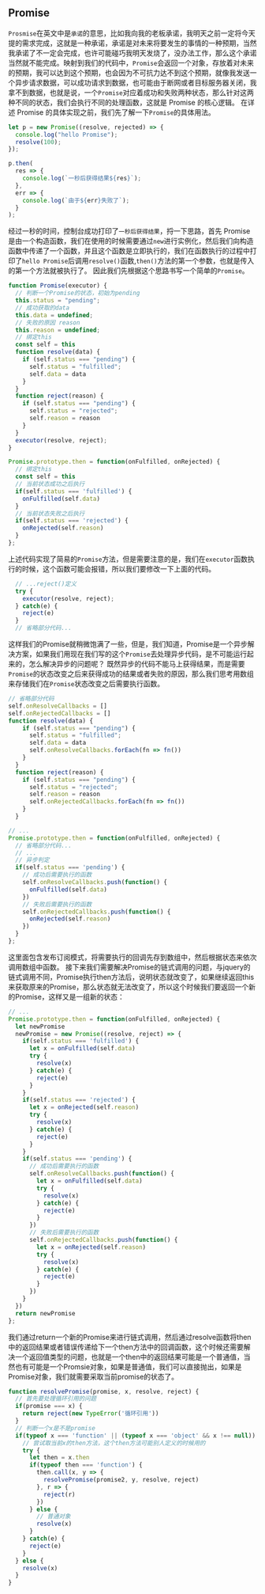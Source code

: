 ## Promise

`Prosmise`在英文中是`承诺`的意思，比如我向我的老板承诺，我明天之前一定将今天提的需求完成，这就是一种承诺，承诺是对未来将要发生的事情的一种预期，当然我承诺了不一定会完成，也许可能碰巧我明天发烧了，没办法工作，那么这个承诺当然就不能完成。映射到我们的代码中，`Promise`会返回一个对象，存放着对未来的预期，我可以达到这个预期，也会因为不可抗力达不到这个预期，就像我发送一个异步请求数据，可以成功请求到数据，也可能由于断网或者目标服务器关闭，我拿不到数据，也就是说，一个`Promise`对应着成功和失败两种状态，那么针对这两种不同的状态，我们会执行不同的处理函数，这就是 Promise 的核心逻辑。
在详述 Promise 的具体实现之前，我们先了解一下`Promise`的具体用法。

```javascript
let p = new Promise((resolve, rejected) => {
  console.log("hello Promise");
  resolve(100);
});

p.then(
  res => {
    console.log(`一秒后获得结果${res}`);
  },
  err => {
    console.log(`由于${err}失败了`);
  }
);
```

经过一秒的时间，控制台成功打印了`一秒后获得结果`，捋一下思路，首先 Promise 是由一个构造函数，我们在使用的时候需要通过`new`进行实例化，然后我们向构造函数中传递了一个函数，并且这个函数是立即执行的，我们在函数执行的过程中打印了`hello Promise`后调用`resolve()`函数,`then()`方法的第一个参数，也就是传入的第一个方法就被执行了。
因此我们先根据这个思路书写一个简单的`Promise`。

```javascript
function Promise(executor) {
  // 判断一个Promise的状态，初始为pending
  this.status = "pending";
  // 成功获取的data
  this.data = undefined;
  // 失败的原因 reason
  this.reason = undefined;
  // 绑定this
  const self = this
  function resolve(data) {
    if (self.status === "pending") {
      self.status = "fulfilled";
      self.data = data
    }
  }
  function reject(reason) {
    if (self.status === "pending") {
      self.status = "rejected";
      self.reason = reason
    }
  }
  executor(resolve, reject);
}

Promise.prototype.then = function(onFulfilled, onRejected) {
  // 绑定this
  const self = this
  // 当前状态成功之后执行
  if(self.status === 'fulfilled') {
    onFulfilled(self.data)
  } 
  // 当前状态失败之后执行
  if(self.status === 'rejected') {
    onRejected(self.reason)
  }
};
```

上述代码实现了简易的`Promise`方法，但是需要注意的是，我们在`executor`函数执行的时候，这个函数可能会报错，所以我们要修改一下上面的代码。

```javascript
  // ...reject()定义
  try {
    executor(resolve, reject);
  } catch(e) {
    reject(e)
  }
  // 省略部分代码...
```

这样我们的Promise就稍微饱满了一些，但是，我们知道，Promise是一个异步解决方案，如果我们用现在我们写的这个`Promise`去处理异步代码，是不可能运行起来的，怎么解决异步的问题呢？
既然异步的代码不能马上获得结果，而是需要`Promise`的状态改变之后来获得成功的结果或者失败的原因，那么我们思考用数组来存储我们在`Promise`状态改变之后需要执行函数。

```javascript
// 省略部分代码
self.onResolveCallbacks = []
self.onRejectedCallbacks = []
function resolve(data) {
    if (self.status === "pending") {
      self.status = "fulfilled";
      self.data = data
      self.onResolveCallbacks.forEach(fn => fn())
    }
  }
  function reject(reason) {
    if (self.status === "pending") {
      self.status = "rejected";
      self.reason = reason
      self.onRejectedCallbacks.forEach(fn => fn())
    }
  }

// ...
Promise.prototype.then = function(onFulfilled, onRejected) {
  // 省略部分代码... 
  // ...
  // 异步判定
  if(self.status === 'pending') {
    // 成功后需要执行的函数
    self.onResolveCallbacks.push(function() {
      onFulfilled(self.data)
    })
    // 失败后需要执行的函数
    self.onRejectedCallbacks.push(function() {
      onRejected(self.reason)
    })
  }
};
```

这里面包含发布订阅模式，将需要执行的回调先存到数组中，然后根据状态来依次调用数组中函数。
接下来我们需要解决Promise的链式调用的问题，与jquery的链式调用不同，Promise执行then方法后，说明状态就改变了，如果继续返回this来获取原来的Promise，那么状态就无法改变了，所以这个时候我们要返回一个新的Promise，这样又是一组新的状态：

```javascript
// ...
Promise.prototype.then = function(onFulfilled, onRejected) {
  let newPromise
  newPromise = new Promise((resolve, reject) => {
    if(self.status === 'fulfilled') {
      let x = onFulfilled(self.data)
      try {
        resolve(x)
      } catch(e) {
        reject(e)
      }
    }
    if(self.status === 'rejected') {
      let x = onRejected(self.reason)
      try {
        resolve(x)
      } catch(e) {
        reject(e)
      }
    }
    if(self.status === 'pending') {
      // 成功后需要执行的函数
      self.onResolveCallbacks.push(function() {
        let x = onFulfilled(self.data)
        try {
          resolve(x)
        } catch(e) {
          reject(e)
        }
      })
      // 失败后需要执行的函数
      self.onRejectedCallbacks.push(function() {
        let x = onRejected(self.reason)
        try {
          resolve(x)
        } catch(e) {
          reject(e)
        }
      })
    }
  }) 
  return newPromise
};
```

我们通过return一个新的Promise来进行链式调用，然后通过resolve函数将then中的返回结果或者错误传递给下一个then方法中的回调函数，这个时候还需要解决一个返回值类型的问题，也就是一个then中的返回结果可能是一个普通值，当然也有可能是一个Promsie对象，如果是普通值，我们可以直接抛出，如果是Promise对象，我们就需要采取当前promise的状态了。

```javascript
function resolvePromise(promise, x, resolve, reject) {
  // 首先要处理循环引用的问题
  if(promise === x) {
    return reject(new TypeError('循环引用'))
  }
  // 判断一个x是不是promise
  if(typeof x === 'function' || (typeof x === 'object' && x !== null)) {
    // 尝试取当前x的then方法，这个then方法可能别人定义的时候用的
    try {
      let then = x.then
      if(typeof then === 'function') {
        then.call(x, y => {
          resolvePromise(promise2, y, resolve, reject)
        }, r => {
          reject(r)
        })
      } else {
        // 普通对象
        resolve(x)
      }
    } catch(e) {
      reject(e)
    }
  } else {
    resolve(x)
  }
}
```